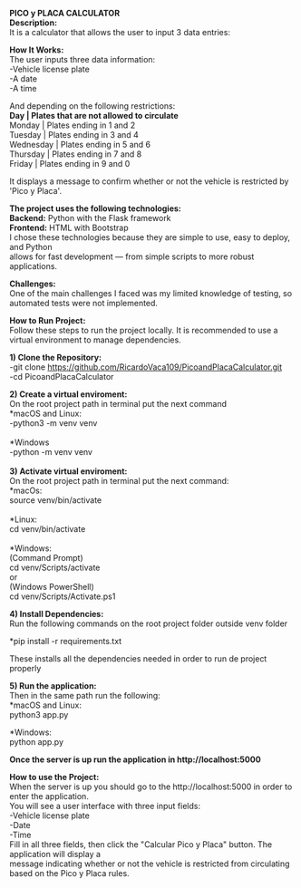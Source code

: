 **PICO y PLACA CALCULATOR** <br>
**Description:** <br>
It is a calculator that allows the user to input 3 data entries:<br>

**How It Works:** <br>
The user inputs three data information:<br>
-Vehicle license plate<br>
-A date<br>
-A time<br>

And depending on the following restrictions:<br>
**Day	    |   Plates that are not allowed to circulate** <br>
Monday    |   Plates ending in 1 and 2<br>
Tuesday	  |   Plates ending in 3 and 4<br>
Wednesday	|   Plates ending in 5 and 6<br>
Thursday	|   Plates ending in 7 and 8<br>
Friday	  |   Plates ending in 9 and 0<br>

It displays a message to confirm whether or not the vehicle is restricted by 'Pico y Placa'.<br>

**The project uses the following technologies:** <br>
**Backend:** Python with the Flask framework<br>
**Frontend:** HTML with Bootstrap<br>
I chose these technologies because they are simple to use, easy to deploy, and Python <br>
allows for fast development — from simple scripts to more robust applications.<br>

**Challenges:** <br>
One of the main challenges I faced was my limited knowledge of testing, so automated tests were not implemented.<br>

**How to Run Project:** <br>
Follow these steps to run the project locally. It is recommended to use a virtual environment to manage dependencies.<br>

**1) Clone the Repository:** <br>
-git clone https://github.com/RicardoVaca109/PicoandPlacaCalculator.git<br>
-cd PicoandPlacaCalculator<br>

**2) Create a virtual enviroment:** <br>
On the root project path in terminal put the next command<br>
*macOS and Linux:<br>
-python3 -m venv venv<br>
<br>
*Windows<br>
-python -m venv venv<br>
<br>
**3) Activate virtual enviroment:** <br>
On the root project path in terminal put the next command:<br>
*macOs:<br>
source venv/bin/activate<br>
<br>
*Linux:<br>
cd venv/bin/activate<br>
<br>
*Windows:<br>
(Command Prompt)<br>
cd venv/Scripts/activate <br>
or<br>
(Windows PowerShell)<br>
cd venv/Scripts/Activate.ps1<br>
   
**4) Install Dependencies:** <br>
Run the following commands on the root project folder outside venv folder  
  
*pip install -r requirements.txt  

These installs all the dependencies needed in order to run de project properly  
   
**5) Run the application:**  
Then in the same path run the following:  
*macOS and Linux:  
python3 app.py  
  
*Windows:  
python app.py  
  
**Once the server is up run the application in http://localhost:5000**  
  
**How to use the Project:**  
When the server is up you should go to the http://localhost:5000 in order to enter the application.  
You will see a user interface with three input fields:  
-Vehicle license plate  
-Date  
-Time  
Fill in all three fields, then click the "Calcular Pico y Placa" button. The application will display a    
message indicating whether or not the vehicle is restricted from circulating based on the Pico y Placa rules.  



